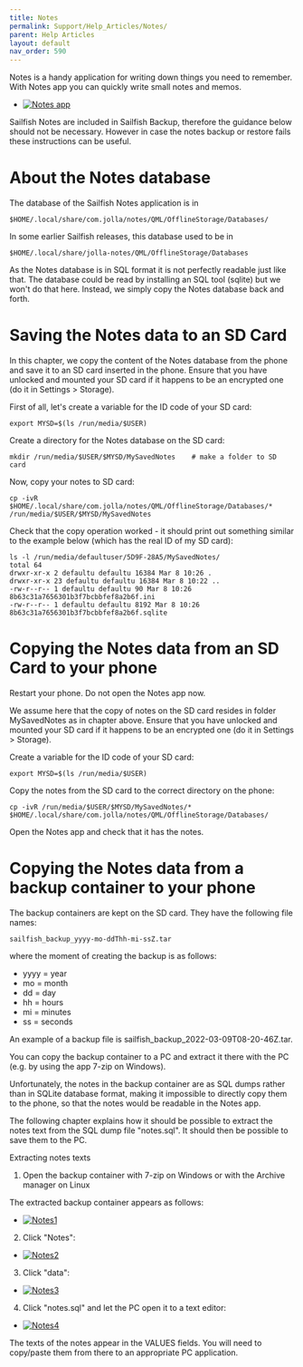 ```yaml
---
title: Notes
permalink: Support/Help_Articles/Notes/
parent: Help Articles
layout: default
nav_order: 590
---
```


Notes is a handy application for writing down things you need to remember. With Notes app you can quickly write small notes and memos.

<div class="flex-images" markdown="1">

* <a href="Notes.png" class="narrow-image"><img src="Notes.png" alt="Notes app"></a>
  <span class="md_figcaption">
  </span>
</div>

Sailfish Notes are included in Sailfish Backup, therefore the guidance below should not be necessary. However in case the notes backup or restore fails these instructions can be useful.

# About the Notes database

The database of the Sailfish Notes application is in
```
$HOME/.local/share/com.jolla/notes/QML/OfflineStorage/Databases/
```

In some earlier Sailfish releases, this database used to be in
```
$HOME/.local/share/jolla-notes/QML/OfflineStorage/Databases
```

As the Notes database is in SQL format it is not perfectly readable just like that. The database could be read by installing an SQL tool (sqlite) but we won't do that here. Instead, we simply copy the Notes database back and forth.

# Saving the Notes data to an SD Card

In this chapter, we copy the content of the Notes database from the phone and save it to an SD card inserted in the phone. Ensure that you have unlocked and mounted your SD card if it happens to be an encrypted one (do it in Settings > Storage).

First of all, let's create a variable for the ID code of your SD card:
```
export MYSD=$(ls /run/media/$USER)
```
Create a directory for the Notes database on the SD card:
```
mkdir /run/media/$USER/$MYSD/MySavedNotes    # make a folder to SD card
```
Now, copy your notes to SD card:
```
cp -ivR $HOME/.local/share/com.jolla/notes/QML/OfflineStorage/Databases/*  
/run/media/$USER/$MYSD/MySavedNotes
```
Check that the copy operation worked - it should print out something similar to the example below (which has the real ID of my SD card):

```
ls -l /run/media/defaultuser/5D9F-28A5/MySavedNotes/
total 64
drwxr-xr-x 2 defaultu defaultu 16384 Mar 8 10:26 .
drwxr-xr-x 23 defaultu defaultu 16384 Mar 8 10:22 ..
-rw-r--r-- 1 defaultu defaultu 90 Mar 8 10:26 8b63c31a7656301b3f7bcbbfef8a2b6f.ini
-rw-r--r-- 1 defaultu defaultu 8192 Mar 8 10:26 8b63c31a7656301b3f7bcbbfef8a2b6f.sqlite
```

# Copying the Notes data from an SD Card to your phone

Restart your phone. Do not open the Notes app now.

We assume here that the copy of notes on the SD card resides in folder MySavedNotes as in chapter above. Ensure that you have unlocked and mounted your SD card if it happens to be an encrypted one (do it in Settings > Storage).

Create a variable for the ID code of your SD card:
```
export MYSD=$(ls /run/media/$USER)
```
Copy the notes from the SD card to the correct directory on the phone:
```
cp -ivR /run/media/$USER/$MYSD/MySavedNotes/*      
$HOME/.local/share/com.jolla/notes/QML/OfflineStorage/Databases/
```
Open the Notes app and check that it has the notes.

# Copying the Notes data from a backup container to your phone

The backup containers are kept on the SD card. They have the following file names:
```
sailfish_backup_yyyy-mo-ddThh-mi-ssZ.tar
```
where the moment of creating the backup is as follows:

- yyyy = year
- mo = month
- dd = day
- hh = hours
- mi = minutes
- ss = seconds

An example of a backup file is sailfish_backup_2022-03-09T08-20-46Z.tar.

You can copy the backup container to a PC and extract it there with the PC (e.g. by using the app 7-zip on Windows).

Unfortunately, the notes in the backup container are as SQL dumps rather than in SQLite database format, making it impossible to directly copy them to the phone, so that the notes would be readable in the Notes app.

The following chapter explains how it should be possible to extract the notes text from the SQL dump file "notes.sql". It should then be possible to save them to the PC.

Extracting notes texts

1) Open the backup container with 7-zip on Windows or with the Archive manager on Linux

The extracted backup container appears as follows:

<div class="flex-images" markdown="1">

* <a href="Notes1.jpg" class="narrow-image"><img src="Notes1.jpg" alt="Notes1"></a>
  <span class="md_figcaption">
  </span>
</div>

2) Click "Notes":

<div class="flex-images" markdown="1">

* <a href="Notes2.jpg" class="narrow-image"><img src="Notes2.jpg" alt="Notes2"></a>
  <span class="md_figcaption">
  </span>
</div>

3) Click "data":

<div class="flex-images" markdown="1">

* <a href="Notes3.jpg" class="narrow-image"><img src="Notes3.jpg" alt="Notes3"></a>
  <span class="md_figcaption">
  </span>
</div>

4) Click "notes.sql" and let the PC open it to a text editor:

<div class="flex-images" markdown="1">

* <a href="Notes4.png" class="narrow-image"><img src="Notes4.png" alt="Notes4"></a>
  <span class="md_figcaption">
  </span>
</div>

The texts of the notes appear in the VALUES fields. You will need to copy/paste them from there to an appropriate PC application.
